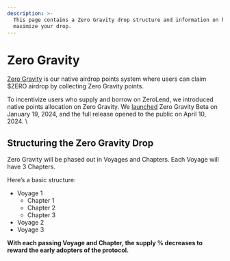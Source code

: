 ```yaml
---
description: >-
  This page contains a Zero Gravity drop structure and information on how to
  maximize your drop.
---
```


# Zero Gravity

[Zero Gravity](https://airdrop.zerolend.xyz/) is our native airdrop points system where users can claim $ZERO airdrop by collecting Zero Gravity points.&#x20;

To incentivize users who supply and borrow on ZeroLend, we introduced native points allocation on Zero Gravity. We [launched](https://twitter.com/zerolendxyz/status/1748367922475745556) Zero Gravity Beta on January 19, 2024, and the full release opened to the public on April 10, 2024. \


## Structuring the Zero Gravity Drop <a href="#heading-structuring-the-zero-gravity-drop" id="heading-structuring-the-zero-gravity-drop"></a>

Zero Gravity will be phased out in Voyages and Chapters. Each Voyage will have 3 Chapters.

Here’s a basic structure:

* Voyage 1
  * Chapter 1
  * Chapter 2
  * Chapter 3
* Voyage 2
* Voyage 3

**With each passing Voyage and Chapter, the supply % decreases to reward the early adopters of the protocol.**
